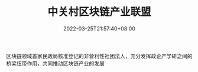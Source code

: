 ﻿---
weight: 
title: "中关村区块链产业联盟"
description: "区块链领域首家民政局核准登记的非营利性社团法人，充分发挥政企产学研之间的桥梁纽带作用，共同推动区块链产业的发展"
date: 2022-03-25T21:57:40+08:00
lastmod: 2022-03-25T16:45:40+08:00
draft: false
authors: ["Metabd"]
featuredImage: "zhongguancunqukuailianchanyelianmeng.jpg"
link: ""
tags: ["微信公众号","中关村区块链产业联盟"]
categories: ["navigation"]
navigation: ["微信公众号"]
lightgallery: true
toc: true
pinned: false
recommend: false
recommend1: false
---
区块链领域首家民政局核准登记的非营利性社团法人，充分发挥政企产学研之间的桥梁纽带作用，共同推动区块链产业的发展
